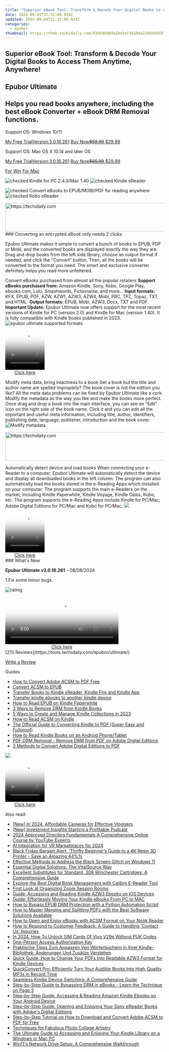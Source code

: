 ```yaml
---
title: "Superior eBook Tool: Transform & Decode Your Digital Books to Access Them Anytime, Anywhere!"
date: 2024-09-03T22:32:00.934Z
updated: 2024-09-04T22:32:00.934Z
categories:
  - epubor
thumbnail: https://thmb.techidaily.com/81859b9b9a2b43ef1619da21603d5597234e71b31f77131cb07f68ca56de27b2.jpg
---
```


## Superior eBook Tool: Transform & Decode Your Digital Books to Access Them Anytime, Anywhere!

## Epubor Ultimate

## Helps you read books anywhere, including the best eBook Converter + eBook DRM Removal functions.

Support OS: Windows 10/11

[My Free TrialVersion:3.0.16.261](https://tools.techidaily.com/epubor/ultimate/) [Buy Now~~$59.99~~ $29.99](https://tools.techidaily.com/epubor/ultimate/)

Support OS: Mac OS X 10.14 and later OS

[My Free TrialVersion:3.0.16.261](https://tools.techidaily.com/epubor/ultimate/) [Buy Now~~$65.99~~ $29.99](https://tools.techidaily.com/epubor/ultimate/)

[For Win](http://www.epubor.com/javascript:void%280%29) [For Mac](http://www.epubor.com/javascript:void%280%29) 



![](http://www.epubor.com/style/images/icon_check.png "checked") Kindle for PC 2.4.0/Mac 1.40 ![](http://www.epubor.com/style/images/icon_check.png "checked") Kindle eReader

![](http://www.epubor.com/style/images/icon_check.png "checked") Convert eBooks to EPUB/MOBI/PDF for reading anywhere ![](http://www.epubor.com/style/images/icon_check.png "checked") Kobo eReader

<!-- affiliate ads begin -->
<a href="https://aligracehair.sjv.io/c/5597632/2080317/19272" target="_top" id="2080317">
  <img src="//a.impactradius-go.com/display-ad/19272-2080317" border="0" alt="https://techidaily.com" width="728" height="90"/>
</a>
<img height="0" width="0" src="https://aligracehair.sjv.io/i/5597632/2080317/19272" style="position:absolute;visibility:hidden;" border="0" />
<!-- affiliate ads end -->
### Converting an encrypted eBook only needs 2 clicks

Epubor Ultimate makes it simple to convert a bunch of books to EPUB, PDF or Mobi, and the converted books are displayed exactly the way they are. Drag and drop books from the left side library, choose an output format if needed, and click the "Convert" button. Then, all the books will be converted to the format you need. The smart and exclusive converter definitely helps you read more unfettered.



Convert eBooks purchased from almost all the popular retailers **Support eBooks purchased from:** Amazon Kindle, Sony, Kobo, Google Play, ebooks.com, Lulu, Smashwords, Fictionwise, and more... **Input formats:** KFX, EPUB, PDF, AZW, AZW1, AZW3, AZW4, Mobi, PRC, TPZ, Topaz, TXT, and HTML. **Output formats:** EPUB, Mobi, AZW3, Docx, TXT and PDF. **Important Update:** Epubor Ultimate now offers support for the most recent versions of Kindle for PC (version 2.0) and Kindle for Mac (version 1.40). It is fully compatible with Kindle books published in 2023. ![epubor ultimate supported formats](http://www.epubor.com/images/uppic/ulitmate-supported-format1.png)

<!-- affiliate ads begin -->
<span id="1304648">
					<video width="125" height="125" style="cursor:pointer"
           poster="//a.impactradius-go.com/display-clicktoplayimage/1304648.png"
           onclick="if(!this.playClicked){this.play();this.setAttribute('controls',true);this.playClicked=true;}">
	   <source src="//a.impactradius-go.com/display-ad/15852-1304648">
	   <img src="//a.impactradius-go.com/display-clicktoplayimage/1304648.png" style="border: none; height: 100%; width: 100%; object-fit: contain">
	</video>
	<div style="width:125px;text-align:center"><a href="javascript:window.open(decodeURIComponent('https%3A%2F%2Fthefitville.pxf.io%2Fc%2F5597632%2F1304648%2F15852'), '_blank');void(0);">Click here</a></div>
</span>
<img height="0" width="0" src="https://imp.pxf.io/i/5597632/1304648/15852" style="position:absolute;visibility:hidden;" border="0" />
<!-- affiliate ads end -->


Modify meta data, bring intactness to a book Get a book but the title and author name are spelled improperly? The book cover is not the edition you like? All the meta data problems can be fixed by Epubor Ultimate like a cork. Modify the metadata as the way you like and make the books more perfect. Once drag and drop a book into the main interface, you can see an "Edit" icon on the right side of the book name. Click it and you can edit all the important and useful meta information, including title, author, identifiers, publishing date, language, publisher, introduction and the book cover. ![Modify metadata](http://www.epubor.com/images/metadata-edit.png)

<!-- affiliate ads begin -->
<a href="https://aligracehair.sjv.io/c/5597632/1925489/19272" target="_top" id="1925489">
  <img src="//a.impactradius-go.com/display-ad/19272-1925489" border="0" alt="https://techidaily.com" width="728" height="90"/>
</a>
<img height="0" width="0" src="https://aligracehair.sjv.io/i/5597632/1925489/19272" style="position:absolute;visibility:hidden;" border="0" />
<!-- affiliate ads end -->


Automatically detect device and load books When connecting your e-Reader to a computer, Epubor Ultimate will automatically detect the device and display all downloaded books in the left column. The program can also automatically load the books stored in the e-Reading Apps which installed on your computer. The program supports the main e-Readers on the market, including Kindle Paperwhite, Kindle Voyage, Kindle Oasis, Kobo, etc. The program supports the e-Reading Apps include Kindle for PC/Mac, Adobe Digital Editions for PC/Mac and Kobo for PC/Mac. ![](http://www.epubor.com/images/primary1.png)



<!-- affiliate ads begin -->
<span id="1374820">
					<video width="125" height="125" style="cursor:pointer"
           poster="//a.impactradius-go.com/display-clicktoplayimage/1374820.png"
           onclick="if(!this.playClicked){this.play();this.setAttribute('controls',true);this.playClicked=true;}">
	   <source src="//a.impactradius-go.com/display-ad/15852-1374820">
	   <img src="//a.impactradius-go.com/display-clicktoplayimage/1374820.png" style="border: none; height: 100%; width: 100%; object-fit: contain">
	</video>
	<div style="width:125px;text-align:center"><a href="javascript:window.open(decodeURIComponent('https%3A%2F%2Fthefitville.pxf.io%2Fc%2F5597632%2F1374820%2F15852'), '_blank');void(0);">Click here</a></div>
</span>
<img height="0" width="0" src="https://imp.pxf.io/i/5597632/1374820/15852" style="position:absolute;visibility:hidden;" border="0" />
<!-- affiliate ads end -->
### What's New

**Epubor Ultimate v3.0.16.261** \- 08/08/2024

1.Fix some minor bugs.

![rating](http://www.epubor.com/images/star.png)

<!-- affiliate ads begin -->
<span id="1983549">
					<video width="360" height="150" style="cursor:pointer"
           poster="//a.impactradius-go.com/display-clicktoplayimage/1983549.png"
           onclick="if(!this.playClicked){this.play();this.setAttribute('controls',true);this.playClicked=true;}">
	   <source src="//a.impactradius-go.com/display-ad/22993-1983549">
	   <img src="//a.impactradius-go.com/display-clicktoplayimage/1983549.png" style="border: none; height: 100%; width: 100%; object-fit: contain">
	</video>
	<div style="width:360px;text-align:center"><a href="javascript:window.open(decodeURIComponent('https%3A%2F%2Fhomestyler.sjv.io%2Fc%2F5597632%2F1983549%2F22993'), '_blank');void(0);">Click here</a></div>
</span>
<img height="0" width="0" src="https://imp.pxf.io/i/5597632/1983549/22993" style="position:absolute;visibility:hidden;" border="0" />
<!-- affiliate ads end -->
[213 Reviews](https://tools.techidaily.com/epubor/ultimate/)

[Write a Review](https://tools.techidaily.com/epubor/ultimate/)

Guides 

* [How to Convert Adobe ACSM to PDF Free](https://tools.techidaily.com/epubor/products/)
* [Convert ACSM to EPUB](https://tools.techidaily.com/epubor/products/)
* [Transfer Books to Kindle eReader, Kindle Fire and Kindle App](https://tools.techidaily.com/epubor/transfer/)
* [Transfer kindle ebooks to another kindle device](https://tools.techidaily.com/epubor/products/)
* [How to Read EPUB on Kindle Paperwhite](https://tools.techidaily.com/epubor/products/)
* [3 Ways to Remove DRM from Kindle Books](https://tools.techidaily.com/epubor/products/)
* [5 Ways to Create and Manage Kindle Collections in 2023](https://tools.techidaily.com/epubor/products/)
* [How to Read ACSM on Kindle](https://tools.techidaily.com/epubor/products/)
* [The Official Guide to Converting Kindle to PDF (Super Easy and Fullproof)](http://www.epubor.com/convert-kindle-to-pdf.html)
* [How to Read Kindle Books on an Android Phone/Tablet](https://tools.techidaily.com/epubor/products/)
* [PDF DRM Removal - Remove DRM from PDF on Adobe Digital Editions](https://tools.techidaily.com/epubor/products/)
* [3 Methods to Convert Adobe Digital Editions to PDF](https://tools.techidaily.com/epubor/products/)

![](http://www.epubor.com/images/product-guide2.jpg)

<!-- affiliate ads begin -->
<span id="1374819">
					<video width="125" height="125" style="cursor:pointer"
           poster="//a.impactradius-go.com/display-clicktoplayimage/1374819.png"
           onclick="if(!this.playClicked){this.play();this.setAttribute('controls',true);this.playClicked=true;}">
	   <source src="//a.impactradius-go.com/display-ad/15852-1374819">
	   <img src="//a.impactradius-go.com/display-clicktoplayimage/1374819.png" style="border: none; height: 100%; width: 100%; object-fit: contain">
	</video>
	<div style="width:125px;text-align:center"><a href="javascript:window.open(decodeURIComponent('https%3A%2F%2Fthefitville.pxf.io%2Fc%2F5597632%2F1374819%2F15852'), '_blank');void(0);">Click here</a></div>
</span>
<img height="0" width="0" src="https://imp.pxf.io/i/5597632/1374819/15852" style="position:absolute;visibility:hidden;" border="0" />
<!-- affiliate ads end -->
<ins class="adsbygoogle"
     style="display:block"
     data-ad-format="autorelaxed"
     data-ad-client="ca-pub-7571918770474297"
     data-ad-slot="1223367746"></ins>



<ins class="adsbygoogle"
     style="display:block"
     data-ad-client="ca-pub-7571918770474297"
     data-ad-slot="8358498916"
     data-ad-format="auto"
     data-full-width-responsive="true"></ins>

<span class="atpl-alsoreadstyle">Also read:</span>
<div><ul>
<li><a href="https://facebook-record-videos.techidaily.com/new-in-2024-affordable-cameras-for-effective-vloggers/"><u>[New] In 2024, Affordable Cameras for Effective Vloggers</u></a></li>
<li><a href="https://extra-skills.techidaily.com/new-investment-insights-starting-a-profitable-podcast/"><u>[New] Investment Insights  Starting a Profitable Podcast</u></a></li>
<li><a href="https://youtube-clips.techidaily.com/2024-approved-directing-fundamentals-a-comprehensive-online-course-by-youtube-experts/"><u>2024 Approved  Directing Fundamentals  A Comprehensive Online Course by YouTube Experts</u></a></li>
<li><a href="https://fox-boxes.techidaily.com/ai-integration-for-vr-marketplaces-for-2024/"><u>AI Integration for VR Marketplaces for 2024</u></a></li>
<li><a href="https://hardware-tips.techidaily.com/black-friday-bargain-alert-thrifty-beginners-guide-to-a-4k-resin-3d-printer-save-an-amazing-44/"><u>Black Friday Bargain Alert: 'Thrifty Beginner’s Guide to a 4K Resin 3D Printer - Save an Amazing 44%%</u></a></li>
<li><a href="https://win-howtos.techidaily.com/effective-methods-to-address-the-black-screen-glitch-on-windows-11/"><u>Effective Methods to Address the Black Screen Glitch on Windows 11</u></a></li>
<li><a href="https://solve-luxury.techidaily.com/essential-digital-solutions-the-vitalsource-way/"><u>Essential Digital Solutions: The VitalSource Way</u></a></li>
<li><a href="https://solve-luxury.techidaily.com/excellent-substitutes-for-standard-308-winchester-cartridges-a-comprehensive-guide/"><u>Excellent Substitutes for Standard .308 Winchester Cartridges: A Comprehensive Guide</u></a></li>
<li><a href="https://solve-luxury.techidaily.com/explore-the-best-digital-book-management-with-calibre-e-reader-tool/"><u>Explore the Best Digital Book Management with Calibre E-Reader Tool</u></a></li>
<li><a href="https://visual-screen-recording.techidaily.com/first-look-at-organizing-zoom-session-rooms/"><u>First Look at Organizing Zoom Session Rooms</u></a></li>
<li><a href="https://solve-luxury.techidaily.com/guide-accessing-and-reading-kindle-azw3-ebooks-on-ios-devices/"><u>Guide: Accessing and Reading Kindle AZW3 Ebooks on iOS Devices</u></a></li>
<li><a href="https://solve-luxury.techidaily.com/guide-effortlessly-moving-your-kindle-ebooks-from-pc-to-mac/"><u>Guide: Effortlessly Moving Your Kindle eBooks From PC to MAC</u></a></li>
<li><a href="https://solve-luxury.techidaily.com/how-to-bypass-epub-drm-protection-with-a-python-automation-script/"><u>How to Bypass EPUB DRM Protection with a Python Automation Script</u></a></li>
<li><a href="https://solve-luxury.techidaily.com/how-to-master-merging-and-splitting-pdfs-with-the-best-software-solutions-available/"><u>How to Master Merging and Splitting PDFs with the Best Software Solutions Available</u></a></li>
<li><a href="https://solve-luxury.techidaily.com/how-to-open-and-enjoy-ebooks-with-acsm-format-on-your-nook-reader/"><u>How to Open and Enjoy eBooks with ACSM Format on Your Nook Reader</u></a></li>
<li><a href="https://solve-luxury.techidaily.com/how-to-respond-to-customer-feedback-a-guide-to-handling-contact-us-inquiries/"><u>How to Respond to Customer Feedback: A Guide to Handling 'Contact Us' Inquiries</u></a></li>
<li><a href="https://sim-unlock.techidaily.com/in-2024-how-to-unlock-sim-cards-of-vivo-v29e-without-puk-codes-by-drfone-android/"><u>In 2024, How To Unlock SIM Cards Of Vivo V29e Without PUK Codes</u></a></li>
<li><a href="https://solve-luxury.techidaily.com/one-person-access-authorization-key/"><u>One-Person Access Authorization Key</u></a></li>
<li><a href="https://solve-luxury.techidaily.com/praktische-tipps-zum-anpassen-von-worterbuchern-in-ihrer-kindle-bibliothek-anderungen-und-zusatze-verstehen/"><u>Praktische Tipps Zum Anpassen Von Wörterbüchern in Ihrer Kindle-Bibliothek: Änderungen Und Zusätze Verstehen</u></a></li>
<li><a href="https://solve-luxury.techidaily.com/quick-guide-how-to-change-your-pdfs-into-readable-azw3-format-for-kindle-devices/"><u>Quick Guide: How to Change Your PDFs Into Readable AZW3 Format for Kindle Devices</u></a></li>
<li><a href="https://solve-luxury.techidaily.com/quickconvert-pro-efficiently-turn-your-audible-books-into-high-quality-mp3s-in-record-time/"><u>QuickConvert Pro: Efficiently Turn Your Audible Books Into High-Quality MP3s in Record Time</u></a></li>
<li><a href="https://solve-luxury.techidaily.com/seamless-kindle-device-switching-a-comprehensive-guide/"><u>Seamless Kindle Device Switching: A Comprehensive Guide</u></a></li>
<li><a href="https://solve-luxury.techidaily.com/step-by-step-guide-to-bypassing-drm-in-ebooks-learn-the-technique-on-page-3/"><u>Step-by-Step Guide to Bypassing DRM in eBooks - Learn the Technique on Page 3</u></a></li>
<li><a href="https://solve-luxury.techidaily.com/step-by-step-guide-accessing-and-reading-amazon-kindle-ebooks-on-your-android-device/"><u>Step-by-Step Guide: Accessing & Reading Amazon Kindle Ebooks on Your Android Device</u></a></li>
<li><a href="https://solve-luxury.techidaily.com/step-by-step-guide-opening-and-enjoying-your-sony-ereader-books-with-adobes-digital-editions/"><u>Step-by-Step Guide: Opening and Enjoying Your Sony eReader Books with Adobe's Digital Editions</u></a></li>
<li><a href="https://solve-luxury.techidaily.com/step-by-step-tutorial-on-how-to-download-and-convert-adobe-acsm-to-pdf-for-free/"><u>Step-by-Step Tutorial on How to Download and Convert Adobe ACSM to PDF for Free</u></a></li>
<li><a href="https://fox-friendly.techidaily.com/techniques-for-fabulous-photo-collage-artistry/"><u>Techniques for Fabulous Photo Collage Artistry</u></a></li>
<li><a href="https://solve-luxury.techidaily.com/the-ultimate-guide-to-accessing-and-enjoying-your-kindle-library-on-a-windows-or-mac-pc/"><u>The Ultimate Guide to Accessing and Enjoying Your Kindle Library on a Windows or Mac PC</u></a></li>
<li><a href="https://win11.techidaily.com/win11s-network-drive-setup-a-comprehensive-walkthrough/"><u>Win11's Network Drive Setup: A Comprehensive Walkthrough</u></a></li>
</ul></div>
